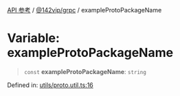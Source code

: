 [API 参考](../wiki/Home) / [@142vip/grpc](../wiki/@142vip.grpc) / exampleProtoPackageName

# Variable: exampleProtoPackageName

> `const` **exampleProtoPackageName**: `string`

Defined in: [utils/proto.util.ts:16](https://github.com/142vip/core-x/blob/15d5bc9ef4bece78c0e60bdf074a2d245f625100/packages/grpc/src/utils/proto.util.ts#L16)
